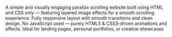 A simple and visually engaging parallax scrolling website built using HTML and CSS only — featuring layered image effects for a smooth scrolling experience.
Fully responsive layout with smooth transitions and clean design.
No JavaScript used — purely HTML5 & CSS3-driven animations and effects.
Ideal for landing pages, personal portfolios, or creative showcases
